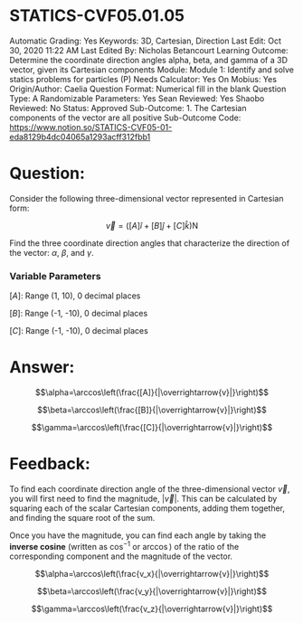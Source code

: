 # STATICS-CVF05.01.05

Automatic Grading: Yes
Keywords: 3D, Cartesian, Direction
Last Edit: Oct 30, 2020 11:22 AM
Last Edited By: Nicholas Betancourt
Learning Outcome: Determine the coordinate direction angles alpha, beta, and gamma of a 3D vector, given its Cartesian components
Module: Module 1: Identify and solve statics problems for particles (P)
Needs Calculator: Yes
On Mobius: Yes
Origin/Author: Caelia
Question Format: Numerical fill in the blank
Question Type: A
Randomizable Parameters: Yes
Sean Reviewed: Yes
Shaobo Reviewed: No
Status: Approved
Sub-Outcome: 1. The Cartesian components of the vector are all positive
Sub-Outcome Code: https://www.notion.so/STATICS-CVF05-01-eda8129b4dc04065a1293acff312fbb1

# Question:

Consider the following three-dimensional vector represented in Cartesian form: 

$$\overrightarrow{v}=\left([A]\hat{i}+[B]\hat{j}+[C]\hat{k}\right) \mathrm{N}$$

Find the three coordinate direction angles that characterize the direction of the vector: $\alpha$, $\beta$, and $\gamma$.

### Variable Parameters

$[A]:$ Range (1, 10), 0 decimal places

$[B]:$ Range (-1, -10), 0 decimal places

$[C]:$ Range (-1, -10), 0 decimal places

# Answer:

$$\alpha=\arccos\left(\frac{[A]}{|\overrightarrow{v}|}\right)$$

$$\beta=\arccos\left(\frac{[B]}{|\overrightarrow{v}|}\right)$$

$$\gamma=\arccos\left(\frac{[C]}{|\overrightarrow{v}|}\right)$$

# Feedback:

To find each coordinate direction angle of the three-dimensional vector $\overrightarrow{v}$, you will first need to find the magnitude, $|\overrightarrow{v}|$. This can be calculated by squaring each of the scalar Cartesian components, adding them together, and finding the square root of the sum. 

Once you have the magnitude, you can find each angle by taking the **inverse cosine** (written as $\cos^{-1}$ or $\arccos$) of the ratio of the corresponding component and the magnitude of the vector. 

$$\alpha=\arccos\left(\frac{v_x}{|\overrightarrow{v}|}\right)$$

$$\beta=\arccos\left(\frac{v_y}{|\overrightarrow{v}|}\right)$$

$$\gamma=\arccos\left(\frac{v_z}{|\overrightarrow{v}|}\right)$$
